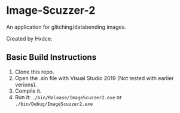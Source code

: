 # Image-Scuzzer-2
An application for glitching/databending images.

Created by Hxdce.
## Basic Build Instructions

1. Clone this repo.
2. Open the .sln file with Visual Studio 2019 (Not tested with earlier verions).
3. Compile it. 
4. Run it: `./bin/Release/ImageScuzzer2.exe` or `./bin/Debug/ImageScuzzer2.exe`
